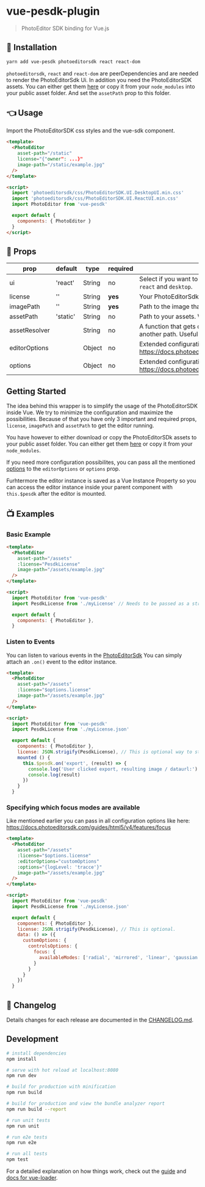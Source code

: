 # vue-pesdk-plugin

> PhotoEditor SDK binding for Vue.js

## 🔧 Installation

```bash
yarn add vue-pesdk photoeditorsdk react react-dom
```

`photoeditorsdk`, `react` and `react-dom` are peerDependencies and are needed to render the PhotoEditorSdk Ui.
In addition you need the PhotoEditorSDK assets. You can either get them [here](https://github.com/imgly/pesdk-html5-build/tree/master/assets) or copy it from your `node_modules` into your public asset folder. And set the `assetPath` prop to this folder.

## 👈 Usage

Import the PhotoEditorSDK css styles and the vue-sdk component.


```html
<template>
  <PhotoEditor
    asset-path="/static"
    license="{"owner": ...}"
    image-path="/static/example.jpg"
  />
</template>

<script>
  import 'photoeditorsdk/css/PhotoEditorSDK.UI.DesktopUI.min.css'
  import 'photoeditorsdk/css/PhotoEditorSDK.UI.ReactUI.min.css'
  import PhotoEditor from 'vue-pesdk'

  export default {
    components: { PhotoEditor }
  }
</script>
```

## 📒 Props

| prop | default | type | required | description
|---|---|---|---|---|
| ui | 'react' | String | no | Select if you want to use the DesktopUi or ReactUi. Supported values are `react` and `desktop`.
| license | '' | String | **yes** | Your PhotoEditorSdk license
| imagePath | '' | String | **yes** | Path to the image that will be rendered initially
| assetPath | 'static' | String | no | Path to your assets. Where the PhotoEditorSdk assets are stored
| assetResolver |  | String | no | A function that gets called for every asset. Can turn an asset path into another path. Useful for stuff like Rails’ asset pipeline.
| editorOptions |  | Object | no | Extended configuration options for the editor object https://docs.photoeditorsdk.com/guides/html5/v4/introduction/configuration
| options |  | Object | no | Extended configuration options https://docs.photoeditorsdk.com/guides/html5/v4/introduction/configuration

## Getting Started

The idea behind this wrapper is to simplify the usage of the PhotoEditorSDK inside Vue. We try to minimize the configuration and maximize the possibilities.
Because of that you have only 3 important and required props, `license`, `imagePath` and `assetPath` to get the editor running.

You have however to either download or copy the PhotoEditorSDk assets to your public asset folder. You can either get them [here](https://github.com/imgly/pesdk-html5-build/tree/master/assets) or copy it from your `node_modules`.

If you need more configuration possibilites, you can pass all the mentioned [options](https://docs.photoeditorsdk.com/guides/html5/v4/introduction/configuration) to the `editorOptions` or `options` prop.

Furhtermore the editor instance is saved as a Vue Instance Property so you can access the editor instance inside your parent component with `this.$pesdk` after the editor is mounted.

## 📺 Examples

### Basic Example

```html
<template>
  <PhotoEditor
    asset-path="/assets"
    :license="PesdkLicense"
    image-path="/assets/example.jpg"
  />
</template>

<script>
  import PhotoEditor from 'vue-pesdk'
  import PesdkLicense from './myLicense' // Needs to be passed as a string

  export default {
    components: { PhotoEditor },
  }
```

### Listen to Events

You can listen to various events in the [PhotoEditorSdk](https://docs.photoeditorsdk.com/guides/html5/v4/concepts/events)
You can simply attach an `.on()` event to the editor instance.

```html
<template>
  <PhotoEditor
    asset-path="/assets"
    :license="$options.license"
    image-path="/assets/example.jpg"
  />
</template>

<script>
  import PhotoEditor from 'vue-pesdk'
  import PesdkLicense from './myLicense.json'

  export default {
    components: { PhotoEditor },
    license: JSON.strigify(PesdkLicense), // This is optional way to store non-reactive data in vue.
    mounted () {
      this.$pesdk.on('export', (result) => {
        console.log('User clicked export, resulting image / dataurl:')
        console.log(result)
      })
    }
  }
```

### Specifying which focus modes are available

Like mentioned earlier you can pass in all configuration options like here: https://docs.photoeditorsdk.com/guides/html5/v4/features/focus

```html
<template>
  <PhotoEditor
    asset-path="/assets"
    :license="$options.license"
    :editorOptions="customOptions"
    :options="{logLevel: 'tracce'}"
    image-path="/assets/example.jpg"
  />
</template>

<script>
  import PhotoEditor from 'vue-pesdk'
  import PesdkLicense from './myLicense.json'

  export default {
    components: { PhotoEditor },
    license: JSON.strigify(PesdkLicense), // This is optional.
    data: () => ({
      customOptions: {
        controlsOptions: {
          focus: {
            availableModes: ['radial', 'mirrored', 'linear', 'gaussian']
          }
        }
      }
    })
  }
```

## 📜 Changelog

Details changes for each release are documented in the [CHANGELOG.md](./CHANGELOG.md).

## Development

``` bash
# install dependencies
npm install

# serve with hot reload at localhost:8080
npm run dev

# build for production with minification
npm run build

# build for production and view the bundle analyzer report
npm run build --report

# run unit tests
npm run unit

# run e2e tests
npm run e2e

# run all tests
npm test
```

For a detailed explanation on how things work, check out the [guide](http://vuejs-templates.github.io/webpack/) and [docs for vue-loader](http://vuejs.github.io/vue-loader).
